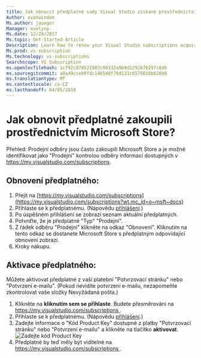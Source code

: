 ```yaml
---
title: Jak obnovit předplatné sady Visual Studio získané prostřednictvím Microsoft Store? | Microsoft Docs
Author: evanwindom
Ms.author: jaunger
Manager: evelynp
Ms.date: 12/28/2017
Ms.topic: Get-Started-Article
Description: Learn how to renew your Visual Studio subscriptions acquired through Microsoft Store.
Ms.prod: vs-subscription
Ms.technology: vs-subscriptions
Searchscope: VS Subscription
ms.openlocfilehash: 1cf92c870521907c90332a9b9d1292b7b297c8d6
ms.sourcegitcommit: a0a49cceb0fdc1465ddf76d131c6575018b628b8
ms.translationtype: MT
ms.contentlocale: cs-CZ
ms.lasthandoff: 04/05/2018
---
```

# <a name="how-do-i-renew-a-subscription-purchased-through-microsoft-store"></a>Jak obnovit předplatné zakoupili prostřednictvím Microsoft Store?
Přehled: Prodejní odběry jsou často zakoupili Microsoft Store a je možné identifikovat jako "Prodejní" kontrolou odběry informací dostupných v https://my.visualstudio.com/subscriptions. 

## <a name="renew-your-subscription"></a>Obnovení předplatného: 

1. Přejít na [https://my.visualstudio.com/subscriptions](https://my.visualstudio.com/subscriptions?wt.mc_id=o~msft~docs)
2. Přihlaste se k předplatnému.  (Nápovědu [přihlášení](/visualstudio/subscriptions/signing-in).)
3. Po úspěšném přihlášení se zobrazí seznam aktuální předplatných.
4. Potvrďte, že je předplatné "Typ" "Prodejní".
5. Z řádek odběru "Prodejní" klikněte na odkaz "Obnovení".  Kliknutím na tento odkaz se dostanete Microsoft Store s předplatným odpovídající obnovení zobrazí. 
6. Kroky nákupu.


## <a name="activate-your-subscription"></a>Aktivace předplatného: 
Můžete aktivovat předplatné z vaší platební "Potvrzovací stránku" nebo "Potvrzení e-mailu".  (Pokud nevidíte potvrzení e-mailu, nezapomeňte zkontrolovat vaše složky Nevyžádaná pošta.)   
1. Klikněte na **kliknutím sem se přihlaste**.  Budete přesměrováni na [ https://my.visualstudio.com/subscriptions ](https://my.visualstudio.com/subscriptions/activate?wt.mc_id=o~msft~docs).
2. Přihlaste se k předplatnému.  (Nápovědu [přihlášení](/visualstudio/subscriptions/signing-in).)
3. Zadejte informace o "Kód Product Key" dostupné z platby "Potvrzovací stránku" nebo "Potvrzení e-mailu" a klikněte na tlačítko **aktivovat**.
    ![Zadejte kód Product Key](_img//buy-retail/enter-product-key.png)
4. Předplatné by teď měly být viditelné na [ https://my.visualstudio.com/subscriptions ](https://my.visualstudio.com/subscriptions/activate?wt.mc_id=o~msft~docs).
